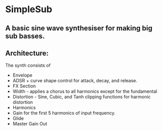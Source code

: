# SimpleSub
 
## A basic sine wave synthesiser for making big sub basses.

## Architecture:

The synth consists of 
 - Envelope
  - ADSR + curve shape control for attack, decay, and release.
 - FX Section
  - Width - applies a chorus to all harmonics except for the fundamental
  - Distortion - Sine, Cubic, and Tanh clipping functions for harmonic distortion
 - Harmonics
  - Gain for the first 5 harmonics of input frequency.
 - Glide
 - Master Gain Out
   
